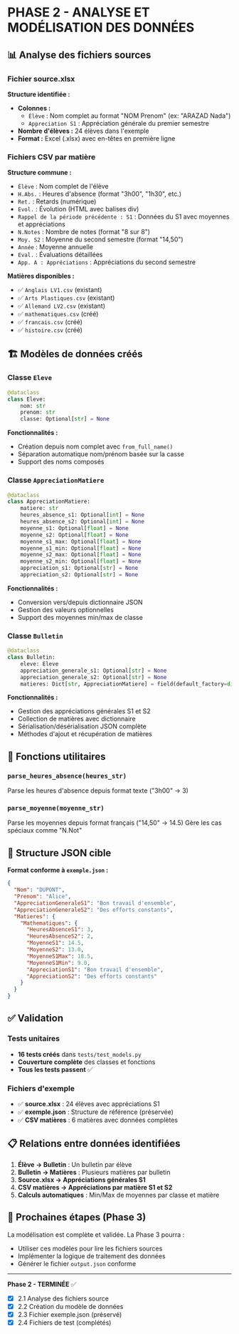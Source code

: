 # PHASE 2 - ANALYSE ET MODÉLISATION DES DONNÉES

## 📊 Analyse des fichiers sources

### Fichier source.xlsx
**Structure identifiée :**
- **Colonnes :** 
  - `Élève` : Nom complet au format "NOM Prenom" (ex: "ARAZAD Nada")
  - `Appreciation S1` : Appréciation générale du premier semestre
- **Nombre d'élèves :** 24 élèves dans l'exemple
- **Format :** Excel (.xlsx) avec en-têtes en première ligne

### Fichiers CSV par matière
**Structure commune :**
- `Élève` : Nom complet de l'élève
- `H.Abs.` : Heures d'absence (format "3h00", "1h30", etc.)
- `Ret.` : Retards (numérique)
- `Evol.` : Évolution (HTML avec balises div)
- `Rappel de la période précédente : S1` : Données du S1 avec moyennes et appréciations
- `N.Notes` : Nombre de notes (format "8 sur 8")
- `Moy. S2` : Moyenne du second semestre (format "14,50")
- `Année` : Moyenne annuelle
- `Eval.` : Évaluations détaillées
- `App. A : Appréciations` : Appréciations du second semestre

**Matières disponibles :**
- ✅ `Anglais LV1.csv` (existant)
- ✅ `Arts Plastiques.csv` (existant)
- ✅ `Allemand LV2.csv` (existant)
- ✅ `mathematiques.csv` (créé)
- ✅ `francais.csv` (créé)
- ✅ `histoire.csv` (créé)

## 🏗️ Modèles de données créés

### Classe `Eleve`
```python
@dataclass
class Eleve:
    nom: str
    prenom: str
    classe: Optional[str] = None
```
**Fonctionnalités :**
- Création depuis nom complet avec `from_full_name()`
- Séparation automatique nom/prénom basée sur la casse
- Support des noms composés

### Classe `AppreciationMatiere`
```python
@dataclass  
class AppreciationMatiere:
    matiere: str
    heures_absence_s1: Optional[int] = None
    heures_absence_s2: Optional[int] = None
    moyenne_s1: Optional[float] = None
    moyenne_s2: Optional[float] = None
    moyenne_s1_max: Optional[float] = None
    moyenne_s1_min: Optional[float] = None
    moyenne_s2_max: Optional[float] = None  
    moyenne_s2_min: Optional[float] = None
    appreciation_s1: Optional[str] = None
    appreciation_s2: Optional[str] = None
```
**Fonctionnalités :**
- Conversion vers/depuis dictionnaire JSON
- Gestion des valeurs optionnelles
- Support des moyennes min/max de classe

### Classe `Bulletin`
```python
@dataclass
class Bulletin:
    eleve: Eleve
    appreciation_generale_s1: Optional[str] = None
    appreciation_generale_s2: Optional[str] = None
    matieres: Dict[str, AppreciationMatiere] = field(default_factory=dict)
```
**Fonctionnalités :**
- Gestion des appréciations générales S1 et S2
- Collection de matières avec dictionnaire
- Sérialisation/désérialisation JSON complète
- Méthodes d'ajout et récupération de matières

## 🔧 Fonctions utilitaires

### `parse_heures_absence(heures_str)`
Parse les heures d'absence depuis format texte ("3h00" → 3)

### `parse_moyenne(moyenne_str)`
Parse les moyennes depuis format français ("14,50" → 14.5)
Gère les cas spéciaux comme "N.Not"

## 📁 Structure JSON cible

**Format conforme à `exemple.json` :**
```json
{
  "Nom": "DUPONT",
  "Prenom": "Alice", 
  "AppreciationGeneraleS1": "Bon travail d'ensemble",
  "AppreciationGeneraleS2": "Des efforts constants",
  "Matieres": {
    "Mathematiques": {
      "HeuresAbsenceS1": 3,
      "HeuresAbsenceS2": 2,
      "MoyenneS1": 14.5,
      "MoyenneS2": 13.0,
      "MoyenneS1Max": 18.5,
      "MoyenneS1Min": 9.0,
      "AppreciationS1": "Bon travail d'ensemble",
      "AppreciationS2": "Des efforts constants"
    }
  }
}
```

## ✅ Validation

### Tests unitaires
- **16 tests créés** dans `tests/test_models.py`
- **Couverture complète** des classes et fonctions
- **Tous les tests passent** ✅

### Fichiers d'exemple
- ✅ **source.xlsx** : 24 élèves avec appréciations S1
- ✅ **exemple.json** : Structure de référence (préservée)
- ✅ **CSV matières** : 6 matières avec données complètes

## 📋 Relations entre données identifiées

1. **Élève → Bulletin** : Un bulletin par élève
2. **Bulletin → Matières** : Plusieurs matières par bulletin  
3. **Source.xlsx → Appréciations générales S1**
4. **CSV matières → Appréciations par matière S1 et S2**
5. **Calculs automatiques** : Min/Max de moyennes par classe et matière

## 🎯 Prochaines étapes (Phase 3)

La modélisation est complète et validée. La Phase 3 pourra :
- Utiliser ces modèles pour lire les fichiers sources
- Implémenter la logique de traitement des données
- Générer le fichier `output.json` conforme

---

**Phase 2 - TERMINÉE** ✅
- [x] 2.1 Analyse des fichiers source
- [x] 2.2 Création du modèle de données  
- [x] 2.3 Fichier exemple.json (préservé)
- [x] 2.4 Fichiers de test (complétés) 